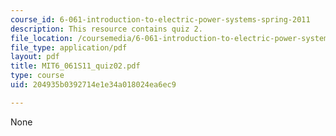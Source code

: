 ```yaml
---
course_id: 6-061-introduction-to-electric-power-systems-spring-2011
description: This resource contains quiz 2.
file_location: /coursemedia/6-061-introduction-to-electric-power-systems-spring-2011/204935b0392714e1e34a018024ea6ec9_MIT6_061S11_quiz02.pdf
file_type: application/pdf
layout: pdf
title: MIT6_061S11_quiz02.pdf
type: course
uid: 204935b0392714e1e34a018024ea6ec9

---
```

None